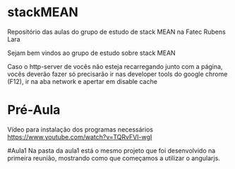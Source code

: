 # stackMEAN
Repositório das aulas do grupo de estudo de stack MEAN na Fatec Rubens Lara


Sejam bem vindos ao grupo de estudo sobre stack MEAN

Caso o http-server de vocês não esteja recarregando junto com a página, vocês deverão fazer só precisarão ir nas developer tools do google chrome (F12), ir na aba network e apertar em disable cache

# Pré-Aula
Vídeo para instalação dos programas necessários https://www.youtube.com/watch?v=TQRvFVI-wgI

#Aula1
Na pasta da aula1 está o mesmo projeto que foi desenvolvido na primeira reunião, mostrando como que começamos a utilizar o angularjs.